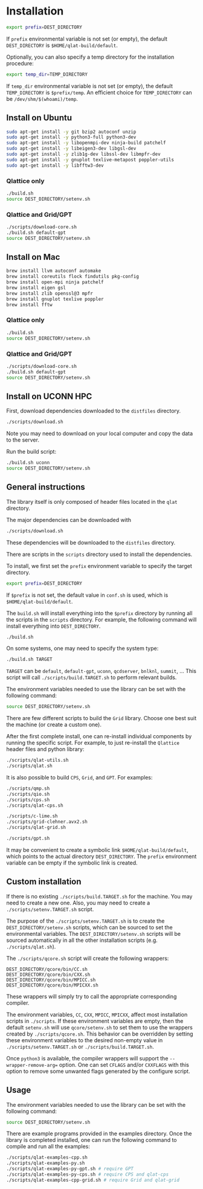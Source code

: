 # Installation

```bash
export prefix=DEST_DIRECTORY
```

If `prefix` environmental variable is not set (or empty), the default `DEST_DIRECTORY` is `$HOME/qlat-build/default`.

Optionally, you can also specify a temp directory for the installation procedure:

```bash
export temp_dir=TEMP_DIRECTORY
```

If `temp_dir` environmental variable is not set (or empty), the default `TEMP_DIRECTORY` is `$prefix/temp`. An efficient choice for `TEMP_DIRECTORY` can be `/dev/shm/$(whoami)/temp`.

## Install on Ubuntu

```bash
sudo apt-get install -y git bzip2 autoconf unzip
sudo apt-get install -y python3-full python3-dev
sudo apt-get install -y libopenmpi-dev ninja-build patchelf
sudo apt-get install -y libeigen3-dev libgsl-dev
sudo apt-get install -y zlib1g-dev libssl-dev libmpfr-dev
sudo apt-get install -y gnuplot texlive-metapost poppler-utils
sudo apt-get install -y libfftw3-dev
```

### Qlattice only

```bash
./build.sh
source DEST_DIRECTORY/setenv.sh
```

### Qlattice and Grid/GPT

```bash
./scripts/download-core.sh
./build.sh default-gpt
source DEST_DIRECTORY/setenv.sh
```

## Install on Mac

```bash
brew install llvm autoconf automake
brew install coreutils flock findutils pkg-config
brew install open-mpi ninja patchelf
brew install eigen gsl
brew install zlib openssl@3 mpfr
brew install gnuplot texlive poppler
brew install fftw
```

### Qlattice only

```bash
./build.sh
source DEST_DIRECTORY/setenv.sh
```

### Qlattice and Grid/GPT

```bash
./scripts/download-core.sh
./build.sh default-gpt
source DEST_DIRECTORY/setenv.sh
```

## Install on UCONN HPC

First, download dependencies downloaded to the `distfiles` directory.

```bash
./scripts/download.sh
```

Note you may need to download on your local computer and copy the data to the server.

Run the build script:

```bash
./build.sh uconn
source DEST_DIRECTORY/setenv.sh
```

## General instructions

The library itself is only composed of header files located in the `qlat` directory.

The major dependencies can be downloaded with

```bash
./scripts/download.sh
```

These dependencies will be downloaded to the `distfiles` directory.

There are scripts in the `scripts` directory used to install the dependencies.

To install, we first set the `prefix` environment variable to specify the target directory.

```bash
export prefix=DEST_DIRECTORY
```

If `$prefix` is not set, the default value in `conf.sh` is used, which is `$HOME/qlat-build/default`.

The `build.sh` will install everything into the `$prefix` directory by running all the scripts in the `scripts` directory. For example, the following command will install everything into `DEST_DIRECTORY`.

```bash
./build.sh
```

On some systems, one may need to specify the system type:

```bash
./build.sh TARGET
```

`TARGET` can be `default`, `default-gpt`, `uconn`, `qcdserver`, `bnlknl`, `summit`, ... This script will call `./scripts/build.TARGET.sh` to perform relevant builds.

The environment variables needed to use the library can be set with the following command:

```bash
source DEST_DIRECTORY/setenv.sh
```

There are few different scripts to build the `Grid` library. Choose one best suit the machine (or create a custom one).

After the first complete install, one can re-install individual components by running the specific script. For example, to just re-install the `Qlattice` header files and python library:

```bash
./scripts/qlat-utils.sh
./scripts/qlat.sh
```

It is also possible to build `CPS`, `Grid`, and `GPT`. For examples:

```bash
./scripts/qmp.sh
./scripts/qio.sh
./scripts/cps.sh
./scripts/qlat-cps.sh

./scripts/c-lime.sh
./scripts/grid-clehner.avx2.sh
./scripts/qlat-grid.sh

./scripts/gpt.sh
```

It may be convenient to create a symbolic link `$HOME/qlat-build/default`, which points to the actual directory `DEST_DIRECTORY`. The `prefix` environment variable can be empty if the symbolic link is created.

## Custom installation

If there is no existing `./scripts/build.TARGET.sh` for the machine. You may need to create a new one. Also, you may need to create a `./scripts/setenv.TARGET.sh` script.

The purpose of the `./scripts/setenv.TARGET.sh` is to create the `DEST_DIRECTORY/setenv.sh` scripts, which can be sourced to set the environmental variables. The `DEST_DIRECTORY/setenv.sh` scripts will be sourced automatically in all the other installation scripts (e.g. `./scripts/qlat.sh`).

The `./scripts/qcore.sh` script will create the following wrappers:

```
DEST_DIRECTORY/qcore/bin/CC.sh
DEST_DIRECTORY/qcore/bin/CXX.sh
DEST_DIRECTORY/qcore/bin/MPICC.sh
DEST_DIRECTORY/qcore/bin/MPICXX.sh
```

These wrappers will simply try to call the appropriate corresponding compiler.

The environment variables, `CC`, `CXX`, `MPICC`, `MPICXX`, affect most installation scripts in `./scripts`. If these environment variables are empty, then the default `setenv.sh` will use `qcore/setenv.sh` to set them to use the wrappers created by `./scripts/qcore.sh`. This behavior can be overridden by setting these environment variables to the desired non-empty value in `./scripts/setenv.TARGET.sh` or `./scripts/build.TARGET.sh`.

Once `python3` is available, the compiler wrappers will support the `--wrapper-remove-arg=` option. One can set `CFLAGS` and/or `CXXFLAGS` with this option to remove some unwanted flags generated by the configure script.

## Usage

The environment variables needed to use the library can be set with the following command:

```bash
source DEST_DIRECTORY/setenv.sh
```

There are example programs provided in the examples directory. Once the library is completed installed, one can run the following command to compile and run all the examples:

```bash
./scripts/qlat-examples-cpp.sh
./scripts/qlat-examples-py.sh
./scripts/qlat-examples-py-gpt.sh # require GPT
./scripts/qlat-examples-py-cps.sh # require CPS and qlat-cps
./scripts/qlat-examples-cpp-grid.sh # require Grid and qlat-grid
```
